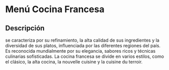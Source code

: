 # Menú Cocina Francesa

## Descripción
se caracteriza por su refinamiento, la alta calidad de sus ingredientes y la diversidad de sus platos, influenciada por las diferentes regiones del país. Es reconocida mundialmente por su elegancia, sabores ricos y técnicas culinarias sofisticadas. La cocina francesa se divide en varios estilos, como el clásico, la alta cocina, la nouvelle cuisine y la cuisine du terroir.